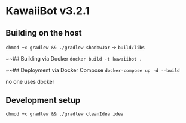 # KawaiiBot v3.2.1

## Building on the host
`chmod +x gradlew && ./gradlew shadowJar` -> `build/libs`

~~## Building via Docker
`docker build -t kawaiibot .`

~~## Deployment via Docker Compose
`docker-compose up -d --build`

no one uses docker

## Development setup
`chmod +x gradlew && ./gradlew cleanIdea idea`
